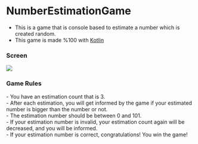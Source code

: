 # NumberEstimationGame
- This is a game that is console based to estimate a number which is created random.
- This game is made %100 with [Kotlin](https://developer.android.com/kotlin)

<h3>Screen</h3>
<img src="https://i.hizliresim.com/eiehyan.png">

<h3>Game Rules</h3>
- You have an estimation count that is 3.<br />
- After each estimation, you will get informed by the game if your estimated number is bigger than the number or not.<br />
- The estimation number should be between 0 and 101.<br />
- If your estimation number is invalid, your estimation count again will be decreased, and you will be informed.<br />
- If your estimation number is correct, congratulations! You win the game!<br />

